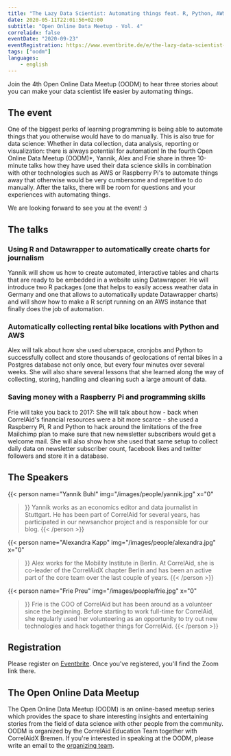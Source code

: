 ```yaml
---
title: "The Lazy Data Scientist: Automating things feat. R, Python, AWS, and a Raspberry Pi"
date: 2020-05-11T22:01:56+02:00
subtitle: "Open Online Data Meetup - Vol. 4"
correlaidx: false
eventDate: "2020-09-23"
eventRegistration: https://www.eventbrite.de/e/the-lazy-data-scientist-automating-things-feat-r-python-aws-and-a-pi-registration-121498787143
tags: ["oodm"]
languages: 
    - english
---
```

Join the 4th Open Online Data Meetup (OODM) to hear three stories about you can make your data scientist life easier by automating things.

## The event
One of the biggest perks of learning programming is being able to automate things that you otherwise would have to do manually. This is also true for data science: Whether in data collection, data analysis, reporting or visualization: there is always potential for automation! In the fourth Open Online Data Meetup (OODM)*, Yannik, Alex and Frie share in three 10-minute talks how they have used their data science skills in combination with other technologies such as AWS or Raspberry Pi's to automate things away that otherwise would be very cumbersome and repetitive to do manually. After the talks, there will be room for questions and your experiences with automating things.

We are looking forward to see you at the event! :)

## The talks

### Using R and Datawrapper to automatically create charts for journalism

Yannik will show us how to create automated, interactive tables and charts that are ready to be embedded in a website using Datawrapper. He will introduce two R packages (one that helps to easily access weather data in Germany and one that allows to automatically update Datawrapper charts) and will show how to make a R script running on an AWS instance that finally does the job of automation.

### Automatically collecting rental bike locations with Python and AWS

Alex will talk about how she used uberspace, cronjobs and Python to successfully collect and store thousands of geolocations of rental bikes in a Postgres database not only once, but every four minutes over several weeks. She will also share several lessons that she learned along the way of collecting, storing, handling and cleaning such a large amount of data.


### Saving money with a Raspberry Pi and programming skills

Frie will take you back to 2017: She will talk about how - back when CorrelAid's financial resources were a bit more scarce - she used a Raspberry Pi, R and Python to hack around the limitations of the free Mailchimp plan to make sure that new newsletter subscribers would get a welcome mail. She will also show how she used that same setup to collect daily data on newsletter subscriber count, facebook likes and twitter followers and store it in a database.


## The Speakers
{{< person 
    name="Yannik Buhl"
    img="/images/people/yannik.jpg"
    x="0"
>}}
   Yannik works as an economics editor and data journalist in Stuttgart. He has been part of CorrelAid for several years, has participated in our newsanchor project and is responsible for our blog.
{{< /person >}}

{{< person 
    name="Alexandra Kapp"
    img="/images/people/alexandra.jpg"
    x="0"
>}}
   Alex works for the Mobility Institute in Berlin. At CorrelAid, she is co-leader of the CorrelAidX chapter Berlin and has been an active part of the core team over the last couple of years.
{{< /person >}}

{{< person 
    name="Frie Preu"
    img="/images/people/frie.jpg"
    x="0"
>}}
   Frie is the COO of CorrelAid but has been around as a volunteer since the beginning. Before starting to work full-time for CorrelAid, she regularly used her volunteering as an opportunity to try out new technologies and hack together things for CorrelAid.
{{< /person >}}

## Registration 
Please register on [Eventbrite](https://www.eventbrite.de/e/the-lazy-data-scientist-automating-things-feat-r-python-aws-and-a-pi-registration-121498787143). Once you've registered, you'll find the Zoom link there.

## The Open Online Data Meetup
The Open Online Data Meetup (OODM) is an online-based meetup series which provides the space to share interesting insights and entertaining stories from the field of data science with other people from the community. OODM is organized by the CorrelAid Education Team together with CorrelAidX Bremen. If you're interested in speaking at the OODM, please write an email to the [organizing team](mailto:events@correlaid.org).




